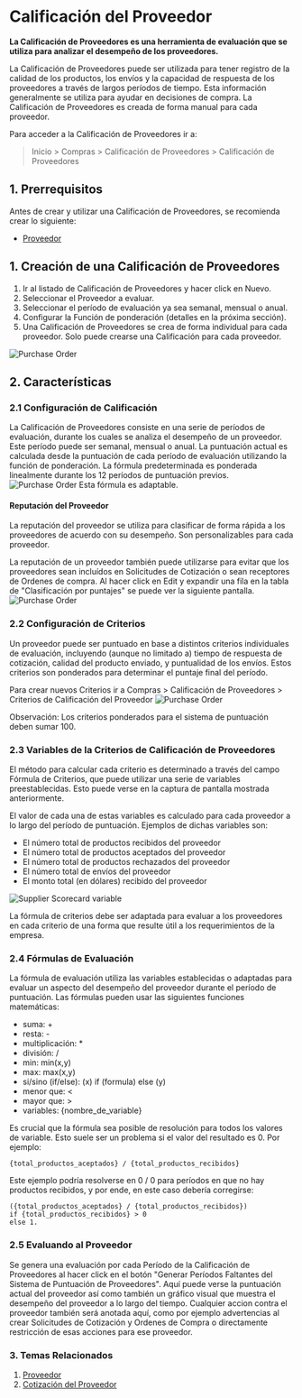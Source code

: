 <!-- add-breadcrumbs -->
# Calificación del Proveedor

**La Calificación de Proveedores es una herramienta de evaluación que se utiliza para analizar el desempeño de los proveedores.**

La Calificación de Proveedores puede ser utilizada para tener registro de la calidad de los productos, los envíos y la capacidad de respuesta de los proveedores a través de largos períodos de tiempo. Esta información generalmente se utiliza para ayudar en decisiones de compra. 
La Calificación de Proveedores es creada de forma manual para cada proveedor.

Para acceder a la Calificación de Proveedores ir a:
> Inicio > Compras > Calificación de Proveedores > Calificación de Proveedores


## 1. Prerrequisitos

Antes de crear y utilizar una Calificación de Proveedores, se recomienda crear lo siguiente:

* [Proveedor](/docs/user/manual/es/buying/supplier)

## 1. Creación de una Calificación de Proveedores

1. Ir al listado de Calificación de Proveedores y hacer click en Nuevo.
2. Seleccionar el Proveedor a evaluar.
3. Seleccionar el período de evaluación ya sea semanal, mensual o anual.
4. Configurar la Función de ponderación (detalles en la próxima sección).
5. Una Calificación de Proveedores se crea de forma individual para cada proveedor. Solo puede crearse una Calificación para cada proveedor.

<img class="screenshot" alt="Purchase Order" src="{{docs_base_url}}/assets/img/buying/supplier-scorecard.png">

## 2. Características

### 2.1 Configuración de Calificación

La Calificación de Proveedores consiste en una serie de períodos de evaluación, durante los cuales se analiza el desempeño de un proveedor. Este período puede ser semanal, mensual o anual. La puntuación actual es calculada desde la puntuación de cada período de evaluación utilizando la función de ponderación. La fórmula predeterminada es ponderada linealmente durante los 12 períodos de puntuación previos.  
<img class="screenshot" alt="Purchase Order" src="{{docs_base_url}}/assets/img/buying/supplier-scorecard-weighing.png">
Esta fórmula es adaptable.

#### Reputación del Proveedor

La reputación del proveedor se utiliza para clasificar de forma rápida a los proveedores de acuerdo con su desempeño. Son personalizables para cada proveedor. 

La reputación de un proveedor también puede utilizarse para evitar que los proveedores sean incluídos en Solicitudes de Cotización o sean receptores de Ordenes de compra. Al hacer click en Edit y expandir una fila en la tabla de "Clasificación por puntajes" se puede ver la siguiente pantalla.
<img class="screenshot" alt="Purchase Order" src="{{docs_base_url}}/assets/img/buying/supplier-scorecard-standing.png">

### 2.2 Configuración de Criterios

Un proveedor puede ser puntuado en base a distintos criterios individuales de evaluación, incluyendo (aunque no limitado a) tiempo de respuesta de cotización, calidad del producto enviado, y puntualidad de los envíos. Estos criterios son ponderados para determinar el puntaje final del período. 

Para crear nuevos Criterios ir a Compras > Calificación de Proveedores > Criterios de Calificación del Proveedor
<img class="screenshot" alt="Purchase Order" src="{{docs_base_url}}/assets/img/buying/supplier-scorecard-criteria.png">

Observación: Los criterios ponderados para el sistema de puntuación deben sumar 100.

### 2.3 Variables de la Criterios de Calificación de Proveedores

El método para calcular cada criterio es determinado a través del campo Fórmula de Criterios, que puede utilizar una serie de variables preestablecidas. Esto puede verse en la captura de pantalla mostrada anteriormente.

El valor de cada una de estas variables es calculado para cada proveedor a lo largo del período de puntuación. Ejemplos de dichas variables son: 

 - El número total de productos recibidos del proveedor 
 - El número total de productos aceptados del proveedor 
 - El número total de productos rechazados del proveedor
 - El número total de envíos del proveedor
 - El monto total (en dólares) recibido del proveedor

![Supplier Scorecard variable](/docs/assets/img/buying/supplier-scorecard-variables.png)

La fórmula de criterios debe ser adaptada para evaluar a los proveedores en cada criterio de una forma que resulte útil a los requerimientos de la empresa. 

### 2.4 Fórmulas de Evaluación
La fórmula de evaluación utiliza las variables establecidas o adaptadas para evaluar un aspecto del desempeño del proveedor durante el período de puntuación. Las fórmulas pueden usar las siguientes funciones matemáticas: 

* suma: + 
* resta: -
* multiplicación: *
* división: /
* min: min(x,y)
* max: max(x,y)
* si/sino (if/else): (x) if (formula) else (y)
* menor que: <
* mayor que: >
* variables: {nombre_de_variable}

Es crucial que la fórmula sea posible de resolución para todos los valores de variable. Esto suele ser un problema si el valor del resultado es 0. Por ejemplo: 
```
{total_productos_aceptados} / {total_productos_recibidos}
```

Este ejemplo podría resolverse en 0 / 0 para períodos en que no hay productos recibidos, y por ende, en este caso debería corregirse:
```
({total_productos_aceptados} / {total_productos_recibidos}) 
if {total_productos_recibidos} > 0
else 1.
```

### 2.5 Evaluando al Proveedor
Se genera una evaluación por cada Período de la Calificación de Proveedores al hacer click en el botón "Generar Períodos Faltantes del Sistema de Puntuación de Proveedores". Aquí puede verse la puntuación actual del proveedor así como también un gráfico visual que muestra el desempeño del proveedor a lo largo del tiempo. Cualquier accion contra el proveedor también será anotada aquí, como por ejemplo advertencias al crear Solicitudes de Cotización y Ordenes de Compra o directamente restricción de esas acciones para ese proveedor. 

### 3. Temas Relacionados
1. [Proveedor](/docs/user/manual/es/buying/supplier)
1. [Cotización del Proveedor](/docs/user/manual/es/buying/supplier-quotation)
